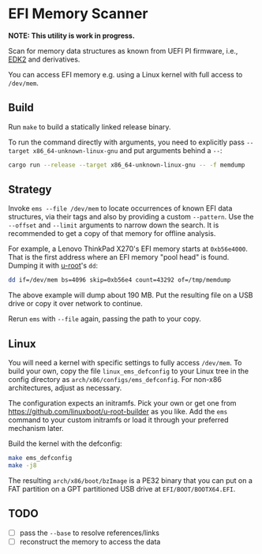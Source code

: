 # EFI Memory Scanner

**NOTE: This utility is work in progress.**

Scan for memory data structures as known from UEFI PI firmware, i.e.,
[EDK2](https://github.com/tianocore/edk2) and derivatives.

You can access EFI memory e.g. using a Linux kernel with full access to
`/dev/mem`.

## Build

Run `make` to build a statically linked release binary.

To run the command directly with arguments, you need to explicitly pass
`--target x86_64-unknown-linux-gnu` and put arguments behind a `--`:

```sh
cargo run --release --target x86_64-unknown-linux-gnu -- -f memdump
```

## Strategy

Invoke `ems --file /dev/mem` to locate occurrences of known EFI data
structures, via their tags and also by providing a custom `--pattern`.
Use the `--offset` and `--limit` arguments to narrow down the search.
It is recommended to get a copy of that memory for offline analysis.

For example, a Lenovo ThinkPad X270's EFI memory starts at `0xb56e4000`.
That is the first address where an EFI memory "pool head" is found.
Dumping it with [u-root](https://u-root.org)'s `dd`:

```sh
dd if=/dev/mem bs=4096 skip=0xb56e4 count=43292 of=/tmp/memdump
```

The above example will dump about 190 MB.
Put the resulting file on a USB drive or copy it over network to continue.

Rerun `ems` with `--file` again, passing the path to your copy.

## Linux

You will need a kernel with specific settings to fully access `/dev/mem`.
To build your own, copy the file `linux_ems_defconfig` to your Linux tree in
the config directory as `arch/x86/configs/ems_defconfig`. For non-x86
architectures, adjust as necessary.

The configuration expects an initramfs. Pick your own or get one from
<https://github.com/linuxboot/u-root-builder> as you like. Add the `ems` command
to your custom initramfs or load it through your preferred mechanism later.

Build the kernel with the defconfig:

```sh
make ems_defconfig
make -j8
```

The resulting `arch/x86/boot/bzImage` is a PE32 binary that you can put on a FAT
partition on a GPT partitioned USB drive at `EFI/BOOT/BOOTX64.EFI`.

## TODO

- [ ] pass the `--base` to resolve references/links
- [ ] reconstruct the memory to access the data
